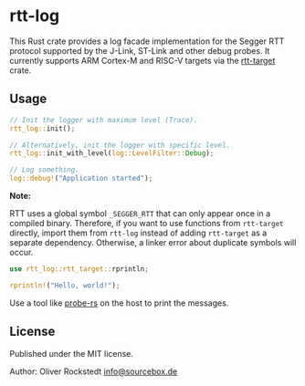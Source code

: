 # rtt-log

This Rust crate provides a log facade implementation for the Segger RTT protocol supported by the J-Link, ST-Link and other debug probes. It currently supports ARM Cortex-M and RISC-V targets via the [rtt-target](https://crates.io/crates/rtt-target) crate.

## Usage

```rust
// Init the logger with maximum level (Trace).
rtt_log::init();

// Alternatively, init the logger with specific level.
rtt_log::init_with_level(log::LevelFilter::Debug);

// Log something.
log::debug!("Application started");
```

**Note:**

RTT uses a global symbol `_SEGGER_RTT` that can only appear once in a compiled binary. Therefore, if you want to use functions from `rtt-target` directly, import them from `rtt-log` instead of adding `rtt-target` as a separate dependency. Otherwise, a linker error about duplicate symbols will occur.

```rust
use rtt_log::rtt_target::rprintln;

rprintln!("Hello, world!");
```

Use a tool like [probe-rs](https://github.com/probe-rs/probe-rs) on the host to print the messages.

## License

Published under the MIT license.

Author: Oliver Rockstedt <info@sourcebox.de>

